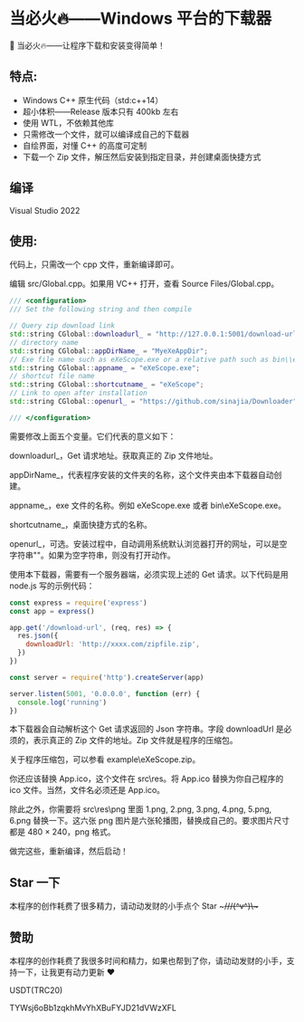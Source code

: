 # 当必火🔥——Windows 平台的下载器

🚀 当必火🔥——让程序下载和安装变得简单！

## 特点:

- Windows C++ 原生代码（std:c++14）
- 超小体积——Release 版本只有 400kb 左右
- 使用 WTL，不依赖其他库
- 只需修改一个文件，就可以编译成自己的下载器
- 自绘界面，对懂 C++ 的高度可定制
- 下载一个 Zip 文件，解压然后安装到指定目录，并创建桌面快捷方式

## 编译

Visual Studio 2022

## 使用:

代码上，只需改一个 cpp 文件，重新编译即可。

编辑 src/Global.cpp。如果用 VC++ 打开，查看 Source Files/Global.cpp。

```c++
/// <configuration>
/// Set the following string and then compile

// Query zip download link
std::string CGlobal::downloadurl_ = "http://127.0.0.1:5001/download-url";
// directory name
std::string CGlobal::appDirName_ = "MyeXeAppDir";
// Exe file name such as eXeScope.exe or a relative path such as bin\\eXeScope.exe
std::string CGlobal::appname_ = "eXeScope.exe";
// shortcut file name
std::string CGlobal::shortcutname_ = "eXeScope";
// Link to open after installation
std::string CGlobal::openurl_ = "https://github.com/sinajia/Downloader";

/// </configuration>
```

需要修改上面五个变量。它们代表的意义如下：

downloadurl_，Get 请求地址。获取真正的 Zip 文件地址。

appDirName_，代表程序安装的文件夹的名称，这个文件夹由本下载器自动创建。

appname_，exe 文件的名称。例如 eXeScope.exe 或者 bin\\eXeScope.exe。

shortcutname_，桌面快捷方式的名称。

openurl_，可选。安装过程中，自动调用系统默认浏览器打开的网址，可以是空字符串""。如果为空字符串，则没有打开动作。

使用本下载器，需要有一个服务器端，必须实现上述的 Get 请求。以下代码是用 node.js 写的示例代码：

```js
const express = require('express')
const app = express()

app.get('/download-url', (req, res) => {
  res.json({
    downloadUrl: 'http://xxxx.com/zipfile.zip',
  })
})

const server = require('http').createServer(app)

server.listen(5001, '0.0.0.0', function (err) {
  console.log('running')
})
```

本下载器会自动解析这个 Get 请求返回的 Json 字符串。字段 downloadUrl 是必须的，表示真正的 Zip 文件的地址。Zip 文件就是程序的压缩包。

关于程序压缩包，可以参看 example\eXeScope.zip。

你还应该替换 App.ico，这个文件在 src\res。将 App.ico 替换为你自己程序的 ico 文件。当然，文件名必须还是 App.ico。

除此之外，你需要将 src\res\png 里面 1.png, 2.png, 3.png, 4.png, 5.png, 6.png 替换一下。这六张 png 图片是六张轮播图，替换成自己的。要求图片尺寸都是 480 × 240，png 格式。

做完这些，重新编译，然后启动！

## Star 一下

本程序的创作耗费了很多精力，请动动发财的小手点个 Star ~~~///(^v^)\\\~~~

## 赞助

本程序的创作耗费了我很多时间和精力，如果也帮到了你，请动动发财的小手，支持一下，让我更有动力更新 ❤️

USDT(TRC20)

TYWsj6oBb1zqkhMvYhXBuFYJD21dVWzXFL

